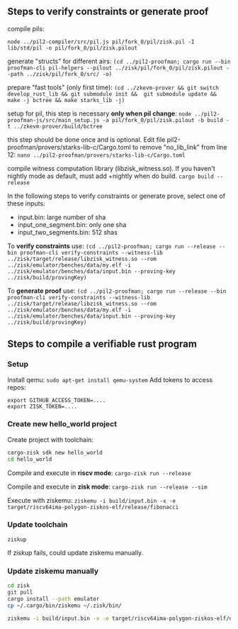 ## Steps to verify constraints or generate proof 

compile pils:
```
node ../pil2-compiler/src/pil.js pil/fork_0/pil/zisk.pil -I lib/std/pil -o pil/fork_0/pil/zisk.pilout
```

generate "structs" for different airs:
`(cd ../pil2-proofman; cargo run --bin proofman-cli pil-helpers --pilout ../zisk/pil/fork_0/pil/zisk.pilout --path ../zisk/pil/fork_0/src/ -o)`

prepare "fast tools" (only first time):
`(cd ../zkevm-prover && git switch develop_rust_lib && git submodule init &&  git submodule update && make -j bctree && make starks_lib -j)`

setup for pil, this step is necessary **only when pil change**:
`node ../pil2-proofman-js/src/main_setup.js -a pil/fork_0/pil/zisk.pilout -b build -t ../zkevm-prover/build/bctree`

this step should be done once and is optional. Edit file pil2-proofman/provers/starks-lib-c/Cargo.toml to remove "no_lib_link" from line 12:
`nano ../pil2-proofman/provers/starks-lib-c/Cargo.toml`

compile witness computation library (libzisk_witness.so). If you haven't nightly mode as default, must add +nightly when do build.
`cargo build --release`

In the following steps to verify constraints or generate prove, select one of these inputs:
- input.bin: large number of sha
- input_one_segment.bin: only one sha
- input_two_segments.bin: 512 shas

To **verify constraints** use: 
`(cd ../pil2-proofman; cargo run --release --bin proofman-cli verify-constraints --witness-lib ../zisk/target/release/libzisk_witness.so --rom ../zisk/emulator/benches/data/my.elf -i ../zisk/emulator/benches/data/input.bin --proving-key ../zisk/build/provingKey)`

To **generate proof** use: 
`(cd ../pil2-proofman; cargo run --release --bin proofman-cli verify-constraints --witness-lib ../zisk/target/release/libzisk_witness.so --rom ../zisk/emulator/benches/data/my.elf -i ../zisk/emulator/benches/data/input.bin --proving-key ../zisk/build/provingKey)`

## Steps to compile a verifiable rust program

### Setup
Install qemu:
`sudo apt-get install qemu-system`
Add tokens to access repos:
```
export GITHUB_ACCESS_TOKEN=....
export ZISK_TOKEN=....
```
### Create new hello_world project
Create project with toolchain:
```bash
cargo-zisk sdk new hello_world
cd hello_world
```

Compile and execute in **riscv mode**:
`cargo-zisk run --release`

Compile and execute in **zisk mode**:
`cargo-zisk run --release --sim`

Execute with ziskemu:
`ziskemu -i build/input.bin -x -e target/riscv64ima-polygon-ziskos-elf/release/fibonacci`

### Update toolchain
```
ziskup
```
If ziskup fails, could update ziskemu manually.

### Update ziskemu manually
```bash
cd zisk
git pull
cargo install --path emulator
cp ~/.cargo/bin/ziskemu ~/.zisk/bin/
```

```bash
ziskemu -i build/input.bin -x -e target/riscv64ima-polygon-ziskos-elf/debug/fibonacci
```
